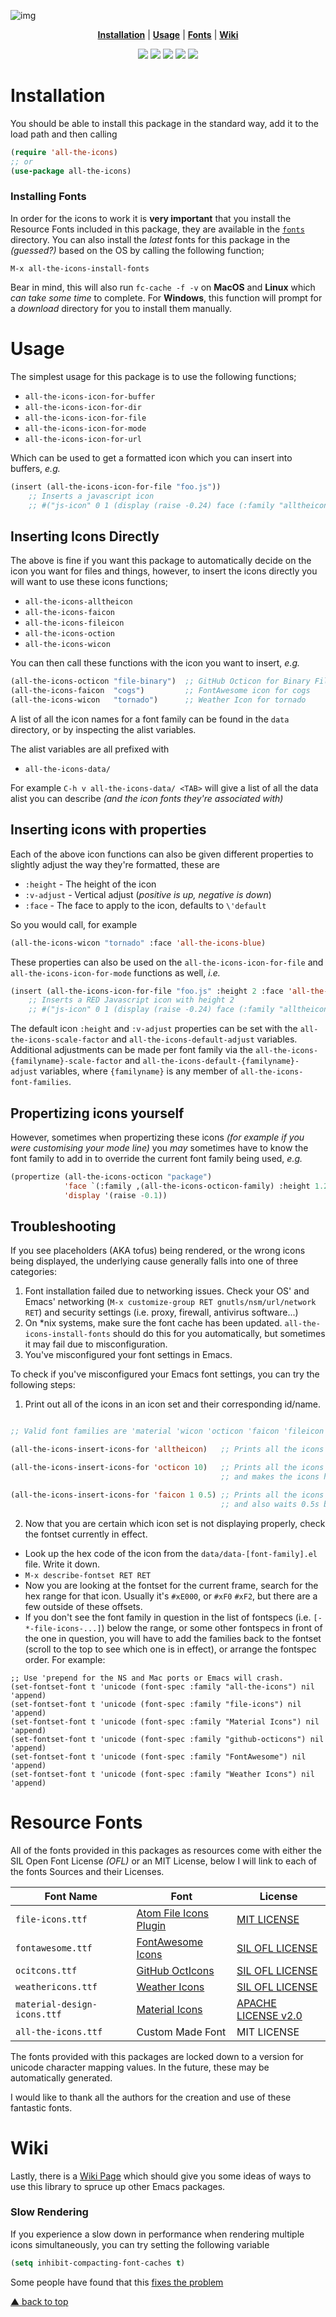 ![img](logo.png)

<p align="center">
<b><a href="#installation">Installation</a></b>
|
<b><a href="#usage">Usage</a></b>
|
<b><a href="#resource-fonts">Fonts</a></b>
|
<b><a href="#wiki">Wiki</a></b>
</p>

<p align="center">
  <a href="https://melpa.org/#/all-the-icons"><img src="https://melpa.org/packages/all-the-icons-badge.svg"></a>
  <a href="https://stable.melpa.org/#/all-the-icons"><img src="https://stable.melpa.org/packages/all-the-icons-badge.svg"></a>
  <a href="https://github.com/domtronn/all-the-icons.el/releases"><img src="https://img.shields.io/github/tag/domtronn/all-the-icons.el.svg"></a>
  <a href="https://travis-ci.org/domtronn/all-the-icons.el"><img src="https://travis-ci.org/domtronn/all-the-icons.el.svg?branch=master"></a>
  <a href="https://github.com/domtronn/all-the-icons.el/blob/master/LICENSE"><img src="https://img.shields.io/github/license/mashape/apistatus.svg"></a>
</p>

# Installation

You should be able to install this package in the standard way, add it
to the load path and then calling

```el
(require 'all-the-icons)
;; or
(use-package all-the-icons)
```

### Installing Fonts

In order for the icons to work it is **very important** that you install
the Resource Fonts included in this package, they are available in the
[ `fonts` ](file:///fonts) directory. You can also install the *latest*
fonts for this package in the *(guessed?)* based on the OS by calling
the following function;

    M-x all-the-icons-install-fonts

Bear in mind, this will also run `fc-cache -f -v` on **MacOS** and
**Linux** which *can take some time* to complete. For **Windows**, this
function will prompt for a *download* directory for you to install
them manually.

# Usage

The simplest usage for this package is to use the following functions;

-   `all-the-icons-icon-for-buffer`
-   `all-the-icons-icon-for-dir`
-   `all-the-icons-icon-for-file`
-   `all-the-icons-icon-for-mode`
-   `all-the-icons-icon-for-url`

Which can be used to get a formatted icon which you can insert into
buffers, *e.g.*

```el
(insert (all-the-icons-icon-for-file "foo.js"))
    ;; Inserts a javascript icon
    ;; #("js-icon" 0 1 (display (raise -0.24) face (:family "alltheicon" :height 1.08 :foreground "#FFD446")))
```

## Inserting Icons Directly

The above is fine if you want this package to automatically decide on
the icon you want for files and things, however, to insert the icons
directly you will want to use these icons functions;

-   `all-the-icons-alltheicon`
-   `all-the-icons-faicon`
-   `all-the-icons-fileicon`
-   `all-the-icons-oction`
-   `all-the-icons-wicon`

You can then call these functions with the icon you want to insert,
*e.g.*

```el
(all-the-icons-octicon "file-binary")  ;; GitHub Octicon for Binary File
(all-the-icons-faicon  "cogs")         ;; FontAwesome icon for cogs
(all-the-icons-wicon   "tornado")      ;; Weather Icon for tornado
```

A list of all the icon names for a font family can be found in the
`data` directory, or by inspecting the alist variables.

The alist variables are all prefixed with

-   `all-the-icons-data/`

For example `C-h v all-the-icons-data/ <TAB>` will give a list of all the data
alist you can describe *(and the icon fonts they're associated with)*

## Inserting icons with properties

Each of the above icon functions can also be given different
properties to slightly adjust the way they're formatted, these are

-   `:height` - The height of the icon
-   `:v-adjust` - Vertical adjust (*positive is up, negative is down*)
-   `:face` - The face to apply to the icon, defaults to `\'default`

So you would call, for example

```el
(all-the-icons-wicon "tornado" :face 'all-the-icons-blue)
```

These properties can also be used on the `all-the-icons-icon-for-file`
and `all-the-icons-icon-for-mode` functions as well, *i.e.*

```el
(insert (all-the-icons-icon-for-file "foo.js" :height 2 :face 'all-the-icons-lred))
    ;; Inserts a RED Javascript icon with height 2
    ;; #("js-icon" 0 1 (display (raise -0.24) face (:family "alltheicon" :height 2.0 :foreground "red")))
```

The default icon `:height` and `:v-adjust` properties can be set with
the `all-the-icons-scale-factor` and `all-the-icons-default-adjust`
variables. Additional adjustments can be made per font family via the
`all-the-icons-{familyname}-scale-factor` and
`all-the-icons-default-{familyname}-adjust` variables, where
`{familyname}` is any member of `all-the-icons-font-families`.

## Propertizing icons yourself

However, sometimes when propertizing these icons *(for example if you
were customising your mode line)* you *may* sometimes have to know the
font family to add in to override the current font family being used,
*e.g.*

```el
(propertize (all-the-icons-octicon "package")
            'face `(:family ,(all-the-icons-octicon-family) :height 1.2)
            'display '(raise -0.1))
```

## Troubleshooting

If you see placeholders (AKA tofus) being rendered, or the wrong icons being displayed, the underlying cause generally falls into one of three categories:

1. Font installation failed due to networking issues. Check your OS' and Emacs' networking (`M-x customize-group RET gnutls/nsm/url/network RET`) and security settings (i.e. proxy, firewall, antivirus software...)
2. On \*nix systems, make sure the font cache has been updated. `all-the-icons-install-fonts` should do this for you automatically, but sometimes it may fail due to misconfiguration.
3. You've misconfigured your font settings in Emacs.

To check if you've misconfigured your Emacs font settings, you can try the following steps:

1. Print out all of the icons in an icon set and their corresponding id/name.

```el

;; Valid font families are 'material 'wicon 'octicon 'faicon 'fileicon and 'alltheicon

(all-the-icons-insert-icons-for 'alltheicon)   ;; Prints all the icons for `alltheicon' font set

(all-the-icons-insert-icons-for 'octicon 10)   ;; Prints all the icons for the `octicon' family
                                               ;; and makes the icons height 10

(all-the-icons-insert-icons-for 'faicon 1 0.5) ;; Prints all the icons for the `faicon' family
                                               ;; and also waits 0.5s between printing each one
```

2. Now that you are certain which icon set is not displaying properly, check the fontset currently in effect.
  * Look up the hex code of the icon from the `data/data-[font-family].el` file. Write it down.
  * `M-x describe-fontset RET RET`
  * Now you are looking at the fontset for the current frame, search for the hex range for that icon. Usually it's `#xE000`, or `#xF0` `#xF2`, but there are a few outside of these offsets.
  * If you don't see the font family in question in the list of fontspecs (i.e. `[-*-file-icons-...]`) below the range, or some other fontspecs in front of the one in question, you will have to add the families back to the fontset (scroll to the top to see which one is in effect), or arrange the fontspec order. For example:

```elisp
;; Use 'prepend for the NS and Mac ports or Emacs will crash.
(set-fontset-font t 'unicode (font-spec :family "all-the-icons") nil 'append)
(set-fontset-font t 'unicode (font-spec :family "file-icons") nil 'append)
(set-fontset-font t 'unicode (font-spec :family "Material Icons") nil 'append)
(set-fontset-font t 'unicode (font-spec :family "github-octicons") nil 'append)
(set-fontset-font t 'unicode (font-spec :family "FontAwesome") nil 'append)
(set-fontset-font t 'unicode (font-spec :family "Weather Icons") nil 'append)
```

# Resource Fonts

All of the fonts provided in this packages as resources come with
either the SIL Open Font License *(OFL)* or an MIT License, below I
will link to each of the fonts Sources and their Licenses.

| Font Name | Font | License |
| --- | --- | --- |
| `file-icons.ttf` | [Atom File Icons Plugin](https://atom.io/packages/file-icons) | [MIT LICENSE](https://github.com/DanBrooker/file-icons/blob/master/LICENSE.md) |
| `fontawesome.ttf` | [FontAwesome Icons](http://fontawesome.io/) | [SIL OFL LICENSE](https://github.com/FortAwesome/Font-Awesome#license) |
| `ocitcons.ttf` | [GitHub OctIcons](http://octicons.github.com) | [SIL OFL LICENSE](https://github.com/primer/octicons/blob/master/LICENSE) |
| `weathericons.ttf` | [Weather Icons](https://erikflowers.github.io/weather-icons/) | [SIL OFL LICENSE](https://github.com/primer/octicons/blob/master/LICENSE) |
| `material-design-icons.ttf` | [Material Icons](http://google.github.io/material-design-icons/) | [APACHE LICENSE v2.0](http://www.apache.org/licenses/LICENSE-2.0.txt) |
| `all-the-icons.ttf` | Custom Made Font | MIT LICENSE |

The fonts provided with this packages are locked down to a version for
unicode character mapping values. In the future, these may be
automatically generated.

I would like to thank all the authors for the creation and use
of these fantastic fonts.

# Wiki

Lastly, there is a
[Wiki Page](https://github.com/domtronn/all-the-icons.el/wiki) which
should give you some ideas of ways to use this library to spruce up
other Emacs packages.

### Slow Rendering

If you experience a slow down in performance when rendering multiple
icons simultaneously, you can try setting the following variable

```el
(setq inhibit-compacting-font-caches t)
```

Some people have found that this [fixes the problem](https://github.com/domtronn/all-the-icons.el/issues/28)

[▲ back to top](#readme)
